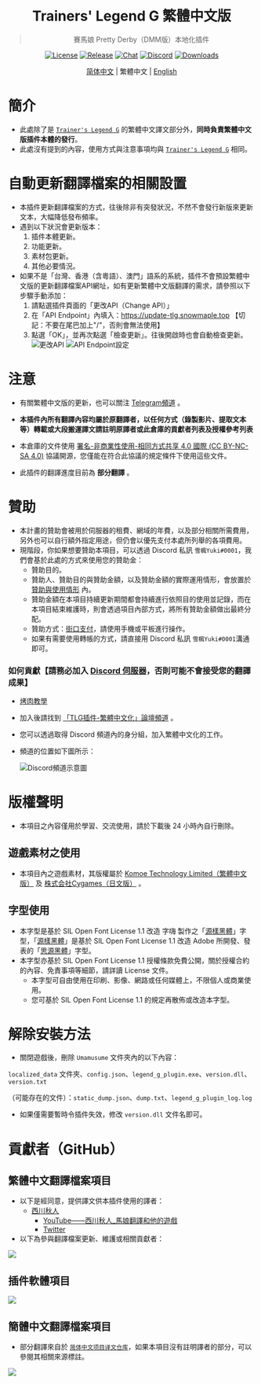 <div align="center">

# Trainers' Legend G 繁體中文版
> 賽馬娘 Pretty Derby（DMM版）本地化插件

[![License](https://mirrors.creativecommons.org/presskit/buttons/88x31/svg/by-nc-sa.svg)](https://creativecommons.org/licenses/by-nc-sa/4.0/deed.zh)
[![Release](https://img.shields.io/github/v/release/yotv2000tw/Trainers-Legend-G-TRANS-zh-tw?color=blue&logoColor=white&label=Release&logo=DocuSign)](https://github.com/yotv2000tw/Trainers-Legend-G-TRANS-zh-tw/releases/latest)
[![Chat](https://img.shields.io/badge/Join-QQ%E9%A2%91%E9%81%93-blue?logo=tencent-qq&logoColor=white)](https://qun.qq.com/qqweb/qunpro/share?_wv=3&_wwv=128&inviteCode=1olqdK&from=246610&biz=ka)
[![Discord](https://img.shields.io/discord/811185992198389800?color=blue&label=Discord&logo=Discord&logoColor=white)](https://discord.com/invite/umaconnect)
[![Downloads](https://img.shields.io/github/downloads/yotv2000tw/Trainers-Legend-G-TRANS-zh-tw/total?label=Downloads&logo=Github&color=blue&logoColor=white)](https://github.com/yotv2000tw/Trainers-Legend-G-TRANS-zh-tw/releases/latest)

[简体中文](https://github.com/MinamiChiwa/Trainers-Legend-G) | 繁體中文 | [English](https://github.com/MinamiChiwa/Trainers-Legend-G/blob/main/readme_EN.md)

</div>

# 簡介
- 此處除了是 [`Trainer's Legend G`](https://github.com/MinamiChiwa/Trainers-Legend-G) 的繁體中文譯文部分外，**同時負責繁體中文版插件本體的發行**。
- 此處沒有提到的內容，使用方式與注意事項均與 [`Trainer's Legend G`](https://github.com/MinamiChiwa/Trainers-Legend-G) 相同。

# 自動更新翻譯檔案的相關設置
- 本插件更新翻譯檔案的方式，往後除非有突發狀況，不然不會發行新版來更新文本，大幅降低發布頻率。
- 遇到以下狀況會更新版本：
    1. 插件本體更新。
    2. 功能更新。
    3. 素材包更新。
    4. 其他必要情況。
- 如果不是「台灣、香港（含粵語）、澳門」語系的系統，插件不會預設繁體中文版的更新翻譯檔案API網址，如有更新繁體中文版翻譯的需求，請參照以下步驟手動添加：
    1. 請點選插件頁面的「更改API（Change API）」
    2. 在「API Endpoint」內填入：https://update-tlg.snowmaple.top 【切記：不要在尾巴加上"/"，否則會無法使用】
    3. 點選「OK」，並再次點選「檢查更新」。往後開啟時也會自動檢查更新。
![更改API](https://i.imgur.com/cw5MF5X.png)
![API Endpoint設定](https://i.imgur.com/X4X3zsQ.png)

# 注意
- 有關繁體中文版的更新，也可以關注 [Telegram頻道](https://t.me/TLG_zh_tw/) 。
- **本插件內所有翻譯內容均屬於原翻譯者，以任何方式（錄製影片、提取文本等）轉載或大段搬運譯文請註明原譯者或此倉庫的貢獻者列表及授權參考列表**
- 本倉庫的文件使用 [署名-非商業性使用-相同方式共享 4.0 國際 (CC BY-NC-SA 4.0)](https://creativecommons.org/licenses/by-nc-sa/4.0/deed.zh_TW) 協議開源，您僅能在符合此協議的規定條件下使用這些文件。

- 此插件的翻譯進度目前為 **部分翻譯** 。

# 贊助

- 本計畫的贊助會被用於伺服器的租費、網域的年費，以及部分相關所需費用，另外也可以自行額外指定用途，但仍會以優先支付本處所列舉的各項費用。
- 現階段，你如果想要贊助本項目，可以透過 Discord 私訊 `雪楓Yuki#0001`，我們會基於此處的方式來使用您的贊助金：
    - 贊助目的。
    - 贊助人、贊助目的與贊助金額，以及贊助金額的實際運用情形，會放置於 [贊助與使用情形](sponsor.md) 內。
    - 贊助金額在本項目持續更新期間都會持續進行依照目的使用並記錄，而在本項目結束維護時，則會透過項目內部方式，將所有贊助金額做出最終分配。
    - 贊助方式：[街口支付](https://www.jkopay.com/transfer?j=Transfer:901103300)，請使用手機或平板進行操作。
    - 如果有需要使用轉帳的方式，請直接用 Discord 私訊 `雪楓Yuki#0001`溝通即可。

### 如何貢獻【請務必加入 [Discord 伺服器](https://discord.com/invite/umaconnect)，否則可能不會接受您的翻譯成果】

- [烤肉教學](https://docs.qq.com/doc/DYk1Ia3h4UHRocGVJ)
- 加入後請找到 [「TLG插件-繁體中文化」論壇頻道](https://discord.com/channels/811185992198389800/1030943310799454269) 。
- 您可以透過取得 Discord 頻道內的身分組，加入繁體中文化的工作。
- 頻道的位置如下圖所示：

    ![Discord頻道示意圖](https://i.imgur.com/1gCVntG.png)

# 版權聲明

- 本項目之內容僅用於學習、交流使用，請於下載後 24 小時內自行刪除。

## 遊戲素材之使用

- 本項目內之遊戲素材，其版權屬於 [Komoe Technology Limited（繁體中文版）](https://www.komoejoy-sea.com/) 及 [株式会社Cygames（日文版）](https://www.cygames.co.jp/) 。

## 字型使用

- 本字型是基於 SIL Open Font License 1.1 改造 字嗨 製作之「[源樣黑體](https://github.com/ButTaiwan/genyog-font/)」字型，「[源樣黑體](https://github.com/ButTaiwan/genyog-font/)」是基於 SIL Open Font License 1.1 改造 Adobe 所開發、發表的「[思源黑體](https://github.com/adobe-fonts/source-han-sans/)」字型。
- 本字型亦基於 SIL Open Font License 1.1 授權條款免費公開，關於授權合約的內容、免責事項等細節，請詳讀 License 文件。
    - 本字型可自由使用在印刷、影像、網路或任何媒體上，不限個人或商業使用。
    - 您可基於 SIL Open Font License 1.1 的規定再散佈或改造本字型。

# 解除安裝方法

- 關閉遊戲後，刪除 `Umamusume` 文件夾內的以下內容：


 `localized_data` 文件夾、`config.json`、`legend_g_plugin.exe`、`version.dll`、`version.txt`

（可能存在的文件）：`static_dump.json`、`dump.txt`、`legend_g_plugin_log.log`

- 如果僅需要暫時令插件失效，修改 `version.dll` 文件名即可。

# 貢獻者（GitHub）
## 繁體中文翻譯檔案項目
- 以下是經同意，提供譯文供本插件使用的譯者：
    - [西川秋人](translator/nishikawa.md)
        - [YouTube——西川秋人_馬娘翻譯和他的遊戲](https://www.youtube.com/channel/UCsYPsraGEa8ZaQ_P-WP7KeQ)
        - [Twitter](https://twitter.com/project90418512)
- 以下為參與翻譯檔案更新、維護或相關貢獻者：
<a href="https://github.com/yotv2000tw/Trainers-Legend-G-TRANS-zh-tw/graphs/contributors">
  <img src="https://contrib.rocks/image?repo=yotv2000tw/Trainers-Legend-G-TRANS-zh-tw" />
</a>


## 插件軟體項目
<a href="https://github.com/MinamiChiwa/Trainers-Legend-G/graphs/contributors">
  <img src="https://contrib.rocks/image?repo=MinamiChiwa/Trainers-Legend-G" />
</a>

## 簡體中文翻譯檔案項目
- 部分翻譯來自於 [`简体中文项目译文仓库`](https://github.com/MinamiChiwa/Trainers-Legend-G-TRANS)，如果本項目沒有註明譯者的部分，可以參閱其相關來源標註。

<a href="https://github.com/MinamiChiwa/Trainers-Legend-G-TRANS/graphs/contributors">
  <img src="https://contrib.rocks/image?repo=MinamiChiwa/Trainers-Legend-G-TRANS" />
</a>